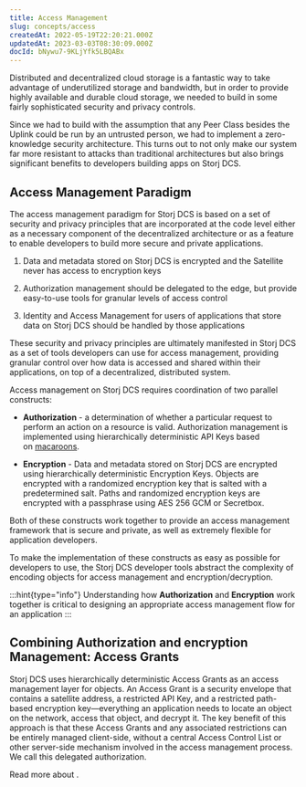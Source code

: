 ```yaml
---
title: Access Management
slug: concepts/access
createdAt: 2022-05-19T22:20:21.000Z
updatedAt: 2023-03-03T08:30:09.000Z
docId: bNywu7-9KLjYfk5LBQABx
---
```


Distributed and decentralized cloud storage is a fantastic way to take advantage of underutilized storage and bandwidth, but in order to provide highly available and durable cloud storage, we needed to build in some fairly sophisticated security and privacy controls.&#x20;

Since we had to build with the assumption that any Peer Class besides the Uplink could be run by an untrusted person, we had to implement a zero-knowledge security architecture. This turns out to not only make our system far more resistant to attacks than traditional architectures but also brings significant benefits to developers building apps on Storj DCS.

## Access Management Paradigm

The access management paradigm for Storj DCS is based on a set of security and privacy principles that are incorporated at the code level either as a necessary component of the decentralized architecture or as a feature to enable developers to build more secure and private applications.

1.  Data and metadata stored on Storj DCS is encrypted and the Satellite never has access to encryption keys

2.  Authorization management should be delegated to the edge, but provide easy-to-use tools for granular levels of access control

3.  Identity and Access Management for users of applications that store data on Storj DCS should be handled by those applications

These security and privacy principles are ultimately manifested in Storj DCS as a set of tools developers can use for access management, providing granular control over how data is accessed and shared within their applications, on top of a decentralized, distributed system.

Access management on Storj DCS requires coordination of two parallel constructs:

*   **Authorization** - a determination of whether a particular request to perform an action on a resource is valid. Authorization management is implemented using hierarchically deterministic API Keys based on [macaroons](https://research.google/pubs/pub41892/).

*   **Encryption** - Data and metadata stored on Storj DCS are encrypted using hierarchically deterministic Encryption Keys. Objects are encrypted with a randomized encryption key that is salted with a predetermined salt. Paths and randomized encryption keys are encrypted with a passphrase using AES 256 GCM or Secretbox.

Both of these constructs work together to provide an access management framework that is secure and private, as well as extremely flexible for application developers.

To make the implementation of these constructs as easy as possible for developers to use, the Storj DCS developer tools abstract the complexity of encoding objects for access management and encryption/decryption.

:::hint{type="info"}
Understanding how **Authorization** and **Encryption** work together is critical to designing an appropriate access management flow for an application
:::

## Combining Authorization and encryption Management: Access Grants

Storj DCS uses hierarchically deterministic Access Grants as an access management layer for objects. An Access Grant is a security envelope that contains a satellite address, a restricted API Key, and a restricted path-based encryption key—everything an application needs to locate an object on the network, access that object, and decrypt it. The key benefit of this approach is that these Access Grants and any associated restrictions can be entirely managed client-side, without a central Access Control List or other server-side mechanism involved in the access management process. We call this delegated authorization.

Read more about [](docId\:XKib9SzjtEXTXWvdyYWX6).&#x20;

